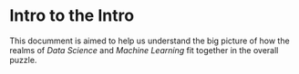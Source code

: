 # Intro to the Intro
This documment is aimed to help us understand the big picture of how the realms of *Data Science* and *Machine Learning* fit together in the overall puzzle.

